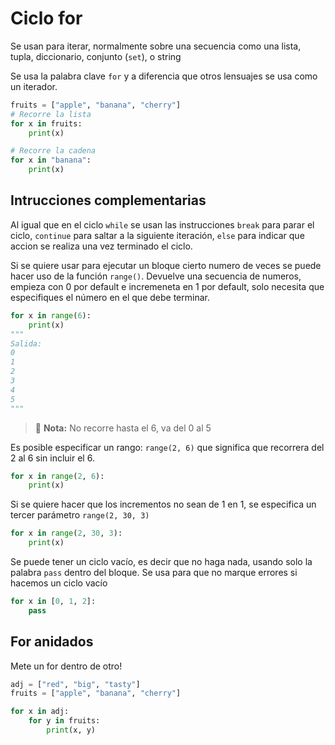 # Ciclo for

Se usan para iterar, normalmente sobre una secuencia como una lista, tupla, diccionario, conjunto (`set`), o string

Se usa la palabra clave `for` y a diferencia que otros lensuajes se usa como un iterador.

```python
fruits = ["apple", "banana", "cherry"]
# Recorre la lista
for x in fruits:
    print(x)

# Recorre la cadena
for x in "banana":
    print(x)
```

## Intrucciones complementarias

Al igual que en el ciclo `while` se usan las instrucciones `break` para parar el ciclo, `continue` para saltar a la siguiente iteración, `else` para indicar que accion se realiza una vez terminado el ciclo.

Si se quiere usar para ejecutar un bloque cierto numero de veces se puede hacer uso de la función `range()`. Devuelve una secuencia de numeros, empieza con 0 por default e incremeneta en 1 por default, solo necesita que especifiques el número en el que debe terminar.

```python
for x in range(6):
    print(x)
"""
Salida:
0
1
2
3
4
5
"""
```

> 📝 **Nota:** No recorre hasta el 6, va del 0 al 5

Es posible especificar un rango: `range(2, 6)` que significa que recorrera del 2 al 6 sin incluir el 6.

```python
for x in range(2, 6):
    print(x)
```

Si se quiere hacer que los incrementos no sean de 1 en 1, se especifica un tercer parámetro `range(2, 30, 3)`

```python
for x in range(2, 30, 3):
    print(x)
```

Se puede tener un ciclo vacío, es decir que no haga nada, usando solo la palabra `pass` dentro del bloque. Se usa para que no marque errores si hacemos un ciclo vacío

```python
for x in [0, 1, 2]:
    pass
```

## For anidados

Mete un for dentro de otro!

```python
adj = ["red", "big", "tasty"]
fruits = ["apple", "banana", "cherry"]

for x in adj:
    for y in fruits:
        print(x, y)
```

